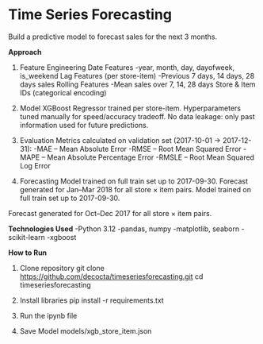 # Time Series Forecasting
Build a predictive model to forecast sales for the next 3 months.

**Approach**
1. Feature Engineering
Date Features
-year, month, day, dayofweek, is_weekend
Lag Features (per store-item)
-Previous 7 days, 14 days, 28 days sales
Rolling Features
-Mean sales over 7, 14, 28 days
Store & Item IDs (categorical encoding)

2. Model
XGBoost Regressor trained per store-item.
Hyperparameters tuned manually for speed/accuracy tradeoff.
No data leakage: only past information used for future predictions.

3. Evaluation
Metrics calculated on validation set (2017-10-01 → 2017-12-31):
-MAE – Mean Absolute Error
-RMSE – Root Mean Squared Error
-MAPE – Mean Absolute Percentage Error
-RMSLE – Root Mean Squared Log Error

4. Forecasting
 Model trained on full train set up to 2017-09-30.
 Forecast generated for Jan–Mar 2018 for all store × item pairs.
Model trained on full train set up to 2017-09-30.

Forecast generated for Oct–Dec 2017 for all store × item pairs.

**Technologies Used**
-Python 3.12
-pandas, numpy
-matplotlib, seaborn
-scikit-learn
-xgboost

**How to Run**
1. Clone repository
git clone https://github.com/decocta/timeseriesforecasting.git
cd timeseriesforecasting

2. Install libraries
   pip install -r requirements.txt

3. Run the ipynb file

4. Save Model
models/xgb_store_item.json
